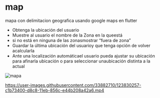 # map
mapa con delimitacion geografica usando google maps en flutter
- Obtenga la ubicación del usuario
- Muestre al usuario el nombre de la Zona en la queestá
- si no está en ninguna de las zonasmostrar “fuera de zona”
- Guardar la última ubicación del usuarioy que tenga opción de volver acalcularla
- Ante una localización automáticael usuario pueda ajustar su ubicación para afinarla ubicación o para seleccionar unaubicación distinta a la actual


![mapa](https://user-images.githubusercontent.com/33882710/123723020-26ce4380-d84f-11eb-90b2-baccfba5a918.JPG)


https://user-images.githubusercontent.com/33882710/123830257-c1b73400-d8c8-11eb-856c-e44b208a42a6.mp4


